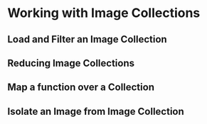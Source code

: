# Working with Image Collections

## Load and Filter an Image Collection

## Reducing Image Collections

## Map a function over a Collection

## Isolate an Image from Image Collection
